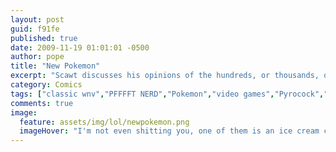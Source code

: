 ```yaml
---
layout: post
guid: f91fe
published: true
date: 2009-11-19 01:01:01 -0500
author: pope
title: "New Pokemon"
excerpt: "Scawt discusses his opinions of the hundreds, or thousands, or no, wait I'm pretty sure it's fucking billions of new Pokemon that the youngsters are playing with these days. Spoiler alert: they suck and everyone hates them."
category: Comics
tags: ["classic wnv","PFFFFT NERD","Pokemon","video games","Pyrocock","rant"]
comments: true 
image:
  feature: assets/img/lol/newpokemon.png
  imageHover: "I'm not even shitting you, one of them is an ice cream cone with a face now. CHARMANDER USES LICK. IT'S SUPER EFFECTIVE!"
---
```


